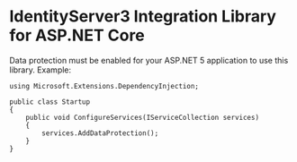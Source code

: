 # IdentityServer3 Integration Library for ASP.NET Core

Data protection must be enabled for your ASP.NET 5 application to use this library. Example:

```
using Microsoft.Extensions.DependencyInjection;

public class Startup
{
    public void ConfigureServices(IServiceCollection services)
    {
        services.AddDataProtection();
    }
}
``` 
